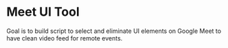 # Meet UI Tool

Goal is to build script to select and eliminate UI elements on Google Meet to have clean video feed for remote events. 
